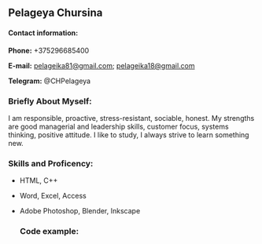 ## **Pelageya Chursina**
#### **Contact information:**
**Phone:** +375296685400

**E-mail:** pelageika81@gmail.com;
            pelageika18@gmail.com
            
**Telegram:** @CHPelageya        

### **Briefly About Myself:**

I am responsible, proactive, stress-resistant, sociable, honest. My strengths are good managerial and leadership skills, customer focus, systems thinking, positive attitude. I like to study, I always strive to learn something new.

### **Skills and Proficency:**

- HTML, C++
- Word, Excel, Access
- Adobe Photoshop, Blender, Inkscape

  ### **Code example:**      
